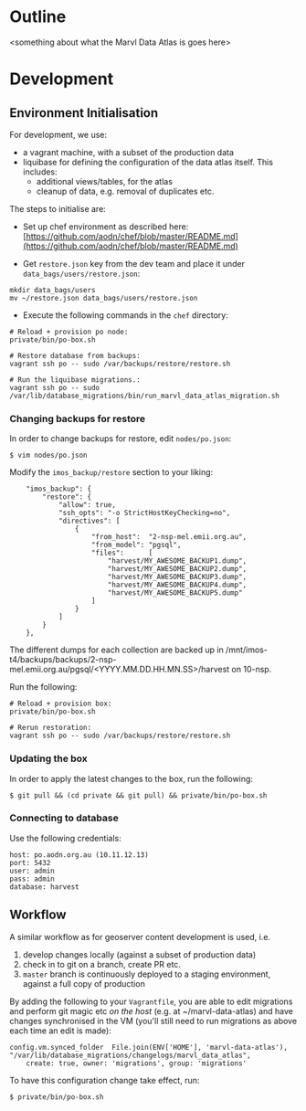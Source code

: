 # Outline
\<something about what the Marvl Data Atlas is goes here\>

# Development

## Environment Initialisation

For development, we use:

* a vagrant machine, with a subset of the production data
* liquibase for defining the configuration of the data atlas itself.  This includes:
  * additional views/tables, for the atlas
  * cleanup of data, e.g. removal of duplicates etc.

The steps to initialise are:

* Set up chef environment as described here: [https://github.com/aodn/chef/blob/master/README.md](https://github.com/aodn/chef/blob/master/README.md)

* Get `restore.json` key from the dev team and place it under `data_bags/users/restore.json`:

```
mkdir data_bags/users
mv ~/restore.json data_bags/users/restore.json
```

* Execute the following commands in the `chef` directory:

```
# Reload + provision po node:
private/bin/po-box.sh

# Restore database from backups:
vagrant ssh po -- sudo /var/backups/restore/restore.sh

# Run the liquibase migrations.:
vagrant ssh po -- sudo /var/lib/database_migrations/bin/run_marvl_data_atlas_migration.sh
```

### Changing backups for restore

In order to change backups for restore, edit `nodes/po.json`:
```
$ vim nodes/po.json
```

Modify the `imos_backup/restore` section to your liking:
```
    "imos_backup": {
        "restore": {
            "allow": true,
            "ssh_opts": "-o StrictHostKeyChecking=no",
            "directives": [
                {
                    "from_host":  "2-nsp-mel.emii.org.au",
                    "from_model": "pgsql",
                    "files":      [
                        "harvest/MY_AWESOME_BACKUP1.dump",
                        "harvest/MY_AWESOME_BACKUP2.dump",
                        "harvest/MY_AWESOME_BACKUP3.dump",
                        "harvest/MY_AWESOME_BACKUP4.dump",
                        "harvest/MY_AWESOME_BACKUP5.dump"
                    ]
                }
            ]
        }
    },
```

The different dumps for each collection are backed up in /mnt/imos-t4/backups/backups/2-nsp-mel.emii.org.au/pgsql/<YYYY.MM.DD.HH.MN.SS>/harvest on 10-nsp.

Run the following:
```
# Reload + provision box:
private/bin/po-box.sh

# Rerun restoration:
vagrant ssh po -- sudo /var/backups/restore/restore.sh
```

### Updating the box

In order to apply the latest changes to the box, run the following:
```
$ git pull && (cd private && git pull) && private/bin/po-box.sh
```

### Connecting to database

Use the following credentials:
```
host: po.aodn.org.au (10.11.12.13)
port: 5432
user: admin
pass: admin
database: harvest
```

## Workflow

A similar workflow as for geoserver content development is used, i.e.

1. develop changes locally (against a subset of production data)
2. check in to git on a branch, create PR etc.
3. `master` branch is continuously deployed to a staging environment, against a full copy of production  


By adding the following to your `Vagrantfile`, you are able to edit migrations and perform git magic etc *on the host* (e.g. at ~/marvl-data-atlas) and have changes synchronised in the VM (you'll still need to run migrations as above each time an edit is made):

```
config.vm.synced_folder  File.join(ENV['HOME'], 'marvl-data-atlas'), "/var/lib/database_migrations/changelogs/marvl_data_atlas",
    create: true, owner: 'migrations', group: 'migrations'
```

To have this configuration change take effect, run:

```
$ private/bin/po-box.sh
```
